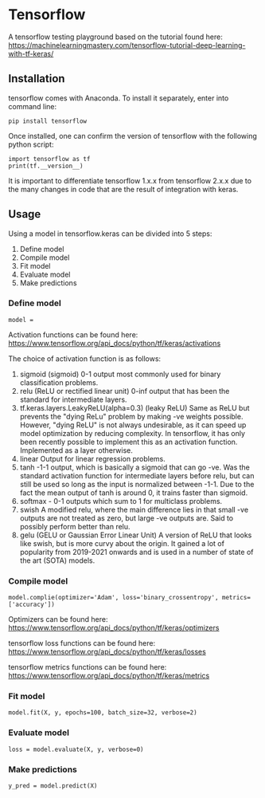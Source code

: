 # Tensorflow

A tensorflow testing playground based on the tutorial found here: https://machinelearningmastery.com/tensorflow-tutorial-deep-learning-with-tf-keras/

## Installation

tensorflow comes with Anaconda. To install it separately, enter into command line:

```
pip install tensorflow
```

Once installed, one can confirm the version of tensorflow with the following python script:

```
import tensorflow as tf
print(tf.__version__)
```

It is important to differentiate tensorflow 1.x.x from tensorflow 2.x.x due to the many changes in code that are the result of integration with keras.

## Usage

Using a model in tensorflow.keras can be divided into 5 steps:
1. Define model
2. Compile model
3. Fit model
4. Evaluate model
5. Make predictions

### Define model

```
model =
```

Activation functions can be found here: https://www.tensorflow.org/api_docs/python/tf/keras/activations

The choice of activation function is as follows:
1. sigmoid (sigmoid)
0-1 output most commonly used for binary classification problems.
2. relu (ReLU or rectified linear unit)
0-inf output that has been the standard for intermediate layers.
3. tf.keras.layers.LeakyReLU(alpha=0.3) (leaky ReLU)
Same as ReLU but prevents the "dying ReLu" problem by making -ve weights possible. However, "dying ReLU" is not always undesirable, as it can speed up model optimization by reducing complexity. In tensorflow, it has only been recently possible to implement this as an activation function. Implemented as a layer otherwise.
4. linear
Output for linear regression problems.
5. tanh
-1-1 output, which is basically a sigmoid that can go -ve. Was the standard activation function for intermediate layers before relu, but can still be used so long as the input is normalized between -1-1. Due to the fact the mean output of tanh is around 0, it trains faster than sigmoid.
6. softmax - 0-1 outputs which sum to 1 for multiclass problems.
7. swish
A modified relu, where the main difference lies in that small -ve outputs are not treated as zero, but large -ve outputs are. Said to possibly perform better than relu.
8. gelu (GELU or Gaussian Error Linear Unit)
A version of ReLU that looks like swish, but is more curvy about the origin. It gained a lot of popularity from 2019-2021 onwards and is used in a number of state of the art (SOTA) models.

### Compile model

```
model.complie(optimizer='Adam', loss='binary_crossentropy', metrics=['accuracy'])
```

Optimizers can be found here: https://www.tensorflow.org/api_docs/python/tf/keras/optimizers

tensorflow loss functions can be found here: https://www.tensorflow.org/api_docs/python/tf/keras/losses

tensorflow metrics functions can be found here: https://www.tensorflow.org/api_docs/python/tf/keras/metrics

### Fit model

```
model.fit(X, y, epochs=100, batch_size=32, verbose=2)
```

### Evaluate model

```
loss = model.evaluate(X, y, verbose=0)
```

### Make predictions

```
y_pred = model.predict(X)
```
